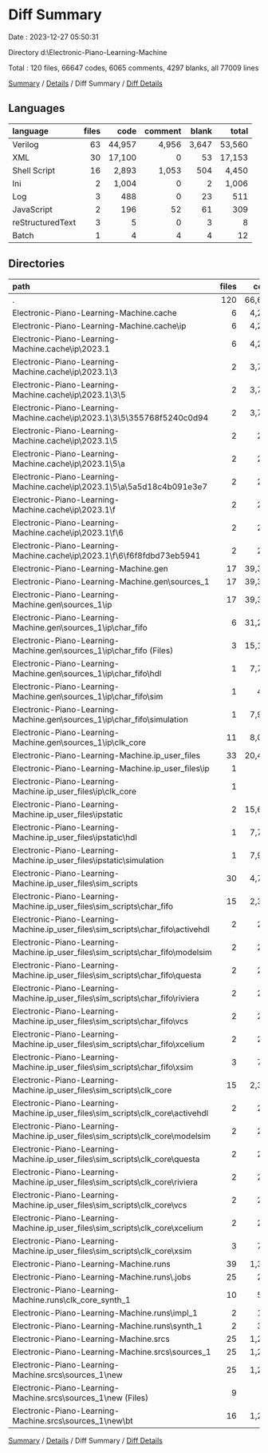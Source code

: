 # Diff Summary

Date : 2023-12-27 05:50:31

Directory d:\\Electronic-Piano-Learning-Machine

Total : 120 files,  66647 codes, 6065 comments, 4297 blanks, all 77009 lines

[Summary](results.md) / [Details](details.md) / Diff Summary / [Diff Details](diff-details.md)

## Languages
| language | files | code | comment | blank | total |
| :--- | ---: | ---: | ---: | ---: | ---: |
| Verilog | 63 | 44,957 | 4,956 | 3,647 | 53,560 |
| XML | 30 | 17,100 | 0 | 53 | 17,153 |
| Shell Script | 16 | 2,893 | 1,053 | 504 | 4,450 |
| Ini | 2 | 1,004 | 0 | 2 | 1,006 |
| Log | 3 | 488 | 0 | 23 | 511 |
| JavaScript | 2 | 196 | 52 | 61 | 309 |
| reStructuredText | 3 | 5 | 0 | 3 | 8 |
| Batch | 1 | 4 | 4 | 4 | 12 |

## Directories
| path | files | code | comment | blank | total |
| :--- | ---: | ---: | ---: | ---: | ---: |
| . | 120 | 66,647 | 6,065 | 4,297 | 77,009 |
| Electronic-Piano-Learning-Machine.cache | 6 | 4,273 | 98 | 95 | 4,466 |
| Electronic-Piano-Learning-Machine.cache\\ip | 6 | 4,273 | 98 | 95 | 4,466 |
| Electronic-Piano-Learning-Machine.cache\\ip\\2023.1 | 6 | 4,273 | 98 | 95 | 4,466 |
| Electronic-Piano-Learning-Machine.cache\\ip\\2023.1\\3 | 2 | 3,776 | 33 | 49 | 3,858 |
| Electronic-Piano-Learning-Machine.cache\\ip\\2023.1\\3\\5 | 2 | 3,776 | 33 | 49 | 3,858 |
| Electronic-Piano-Learning-Machine.cache\\ip\\2023.1\\3\\5\\355768f5240c0d94 | 2 | 3,776 | 33 | 49 | 3,858 |
| Electronic-Piano-Learning-Machine.cache\\ip\\2023.1\\5 | 2 | 255 | 33 | 23 | 311 |
| Electronic-Piano-Learning-Machine.cache\\ip\\2023.1\\5\\a | 2 | 255 | 33 | 23 | 311 |
| Electronic-Piano-Learning-Machine.cache\\ip\\2023.1\\5\\a\\5a5d18c4b091e3e7 | 2 | 255 | 33 | 23 | 311 |
| Electronic-Piano-Learning-Machine.cache\\ip\\2023.1\\f | 2 | 242 | 32 | 23 | 297 |
| Electronic-Piano-Learning-Machine.cache\\ip\\2023.1\\f\\6 | 2 | 242 | 32 | 23 | 297 |
| Electronic-Piano-Learning-Machine.cache\\ip\\2023.1\\f\\6\\f6f8fdbd73eb5941 | 2 | 242 | 32 | 23 | 297 |
| Electronic-Piano-Learning-Machine.gen | 17 | 39,358 | 2,551 | 1,783 | 43,692 |
| Electronic-Piano-Learning-Machine.gen\\sources_1 | 17 | 39,358 | 2,551 | 1,783 | 43,692 |
| Electronic-Piano-Learning-Machine.gen\\sources_1\\ip | 17 | 39,358 | 2,551 | 1,783 | 43,692 |
| Electronic-Piano-Learning-Machine.gen\\sources_1\\ip\\char_fifo | 6 | 31,267 | 1,535 | 1,230 | 34,032 |
| Electronic-Piano-Learning-Machine.gen\\sources_1\\ip\\char_fifo (Files) | 3 | 15,104 | 32 | 50 | 15,186 |
| Electronic-Piano-Learning-Machine.gen\\sources_1\\ip\\char_fifo\\hdl | 1 | 7,786 | 3 | 12 | 7,801 |
| Electronic-Piano-Learning-Machine.gen\\sources_1\\ip\\char_fifo\\sim | 1 | 469 | 49 | 7 | 525 |
| Electronic-Piano-Learning-Machine.gen\\sources_1\\ip\\char_fifo\\simulation | 1 | 7,908 | 1,451 | 1,161 | 10,520 |
| Electronic-Piano-Learning-Machine.gen\\sources_1\\ip\\clk_core | 11 | 8,091 | 1,016 | 553 | 9,660 |
| Electronic-Piano-Learning-Machine.ip_user_files | 33 | 20,454 | 2,547 | 1,865 | 24,866 |
| Electronic-Piano-Learning-Machine.ip_user_files\\ip | 1 | 10 | 18 | 2 | 30 |
| Electronic-Piano-Learning-Machine.ip_user_files\\ip\\clk_core | 1 | 10 | 18 | 2 | 30 |
| Electronic-Piano-Learning-Machine.ip_user_files\\ipstatic | 2 | 15,694 | 1,454 | 1,173 | 18,321 |
| Electronic-Piano-Learning-Machine.ip_user_files\\ipstatic\\hdl | 1 | 7,786 | 3 | 12 | 7,801 |
| Electronic-Piano-Learning-Machine.ip_user_files\\ipstatic\\simulation | 1 | 7,908 | 1,451 | 1,161 | 10,520 |
| Electronic-Piano-Learning-Machine.ip_user_files\\sim_scripts | 30 | 4,750 | 1,075 | 690 | 6,515 |
| Electronic-Piano-Learning-Machine.ip_user_files\\sim_scripts\\char_fifo | 15 | 2,384 | 538 | 349 | 3,271 |
| Electronic-Piano-Learning-Machine.ip_user_files\\sim_scripts\\char_fifo\\activehdl | 2 | 237 | 73 | 39 | 349 |
| Electronic-Piano-Learning-Machine.ip_user_files\\sim_scripts\\char_fifo\\modelsim | 2 | 254 | 77 | 44 | 375 |
| Electronic-Piano-Learning-Machine.ip_user_files\\sim_scripts\\char_fifo\\questa | 2 | 262 | 78 | 45 | 385 |
| Electronic-Piano-Learning-Machine.ip_user_files\\sim_scripts\\char_fifo\\riviera | 2 | 238 | 74 | 40 | 352 |
| Electronic-Piano-Learning-Machine.ip_user_files\\sim_scripts\\char_fifo\\vcs | 2 | 296 | 84 | 59 | 439 |
| Electronic-Piano-Learning-Machine.ip_user_files\\sim_scripts\\char_fifo\\xcelium | 2 | 299 | 85 | 61 | 445 |
| Electronic-Piano-Learning-Machine.ip_user_files\\sim_scripts\\char_fifo\\xsim | 3 | 798 | 67 | 61 | 926 |
| Electronic-Piano-Learning-Machine.ip_user_files\\sim_scripts\\clk_core | 15 | 2,366 | 537 | 341 | 3,244 |
| Electronic-Piano-Learning-Machine.ip_user_files\\sim_scripts\\clk_core\\activehdl | 2 | 237 | 73 | 39 | 349 |
| Electronic-Piano-Learning-Machine.ip_user_files\\sim_scripts\\clk_core\\modelsim | 2 | 254 | 77 | 44 | 375 |
| Electronic-Piano-Learning-Machine.ip_user_files\\sim_scripts\\clk_core\\questa | 2 | 262 | 78 | 45 | 385 |
| Electronic-Piano-Learning-Machine.ip_user_files\\sim_scripts\\clk_core\\riviera | 2 | 238 | 74 | 40 | 352 |
| Electronic-Piano-Learning-Machine.ip_user_files\\sim_scripts\\clk_core\\vcs | 2 | 288 | 84 | 56 | 428 |
| Electronic-Piano-Learning-Machine.ip_user_files\\sim_scripts\\clk_core\\xcelium | 2 | 291 | 85 | 58 | 434 |
| Electronic-Piano-Learning-Machine.ip_user_files\\sim_scripts\\clk_core\\xsim | 3 | 796 | 66 | 59 | 921 |
| Electronic-Piano-Learning-Machine.runs | 39 | 1,301 | 76 | 168 | 1,545 |
| Electronic-Piano-Learning-Machine.runs\\.jobs | 25 | 245 | 0 | 50 | 295 |
| Electronic-Piano-Learning-Machine.runs\\clk_core_synth_1 | 10 | 585 | 76 | 107 | 768 |
| Electronic-Piano-Learning-Machine.runs\\impl_1 | 2 | 162 | 0 | 5 | 167 |
| Electronic-Piano-Learning-Machine.runs\\synth_1 | 2 | 309 | 0 | 6 | 315 |
| Electronic-Piano-Learning-Machine.srcs | 25 | 1,261 | 793 | 386 | 2,440 |
| Electronic-Piano-Learning-Machine.srcs\\sources_1 | 25 | 1,261 | 793 | 386 | 2,440 |
| Electronic-Piano-Learning-Machine.srcs\\sources_1\\new | 25 | 1,261 | 793 | 386 | 2,440 |
| Electronic-Piano-Learning-Machine.srcs\\sources_1\\new (Files) | 9 | -5 | 6 | -1 | 0 |
| Electronic-Piano-Learning-Machine.srcs\\sources_1\\new\\bt | 16 | 1,266 | 787 | 387 | 2,440 |

[Summary](results.md) / [Details](details.md) / Diff Summary / [Diff Details](diff-details.md)